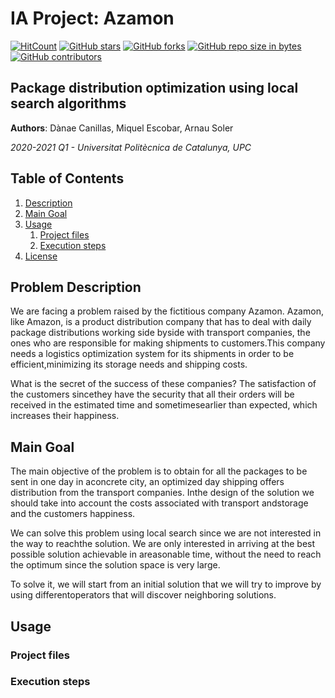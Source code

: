 # IA Project: Azamon

[![HitCount](http://hits.dwyl.io/ArnauSoler/IA.svg)](http://hits.dwyl.io/ArnauSoler/IA)  [![GitHub stars](https://img.shields.io/github/stars/ArnauSoler/IA.svg)](https://GitHub.com/ArnauSoler/IA/stargazers/)  [![GitHub forks](https://img.shields.io/github/forks/ArnauSoler/IA.svg)](https://GitHub.com/ArnauSoler/IA/network/)  [![GitHub repo size in bytes](https://img.shields.io/github/repo-size/ArnauSoler/IA.svg)](https://github.com/ArnauSoler/IA)  [![GitHub contributors](https://img.shields.io/github/contributors/ArnauSoler/IA.svg)](https://GitHub.com/ArnauSoler/IA/graphs/contributors/)  

## Package distribution optimization using local search algorithms

**Authors**: Dànae Canillas, Miquel Escobar, Arnau Soler

*2020-2021 Q1 - Universitat Politècnica de Catalunya, UPC*

## Table of Contents

1. [Description](#Description)
2. [Main Goal](#Main-Goal)
2. [Usage](#Usage)
   1. [Project files](#Project-files)
   2. [Execution steps](#Execution-steps)
3. [License](#License)

## Problem Description

We are facing a problem raised by the fictitious company Azamon.  Azamon, like Amazon, is a product distribution company that has to deal with daily package distributions working side byside with transport companies, the ones who are responsible for making shipments to customers.This  company  needs  a  logistics  optimization  system  for  its  shipments  in  order  to  be  efficient,minimizing its storage needs and shipping costs.

What is the secret of the success of these companies?  The satisfaction of the customers sincethey have the security that all their orders will be received in the estimated time and sometimesearlier than expected, which increases their happiness.

## Main Goal

The main objective of the problem is to obtain for all the packages to be sent in one day in aconcrete city,  an optimized day shipping offers distribution from the transport companies.  Inthe design of the solution we should take into account the costs associated with transport andstorage and the customers happiness.

We  can  solve  this  problem  using  local  search  since  we  are  not  interested  in  the  way  to  reachthe  solution.   We  are  only  interested  in  arriving  at  the  best  possible  solution  achievable  in  areasonable time, without the need to reach the optimum since the solution space is very large.

To solve it, we will start from an initial solution that we will try to improve by using differentoperators that will discover neighboring solutions.

## Usage

### Project files

### Execution steps
